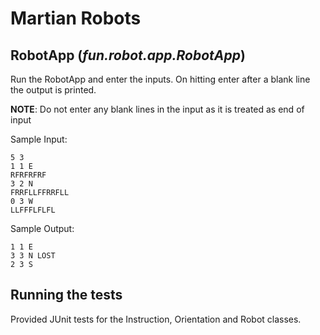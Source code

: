 # Martian Robots

## RobotApp (_fun.robot.app.RobotApp_) 

Run the RobotApp and enter the inputs.
On hitting enter after a blank line the output is printed.

**NOTE**: Do not enter any blank lines in the input as it is treated as end of input

Sample Input:
```
5 3
1 1 E
RFRFRFRF
3 2 N
FRRFLLFFRRFLL
0 3 W
LLFFFLFLFL
```

Sample Output:
```
1 1 E
3 3 N LOST
2 3 S
```


## Running the tests

Provided JUnit tests for the Instruction, Orientation and Robot classes.

